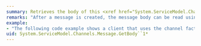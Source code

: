 ```yaml
---
summary: Retrieves the body of this <xref href="System.ServiceModel.Channels.Message"></xref> instance.
remarks: "After a message is created, the message body can be read using the <xref:System.ServiceModel.Channels.Message.GetBody%2A> methods on the returned message. The returned object encapsulates all the child elements within the `Body` element. Because the body of a message is a stream, it can only be written once, or read once.  \n  \n Use the <xref:System.ServiceModel.Channels.Message.GetBody%60%601%28System.Runtime.Serialization.XmlObjectSerializer%29> overload when working with JSON messages; the <xref:System.ServiceModel.Channels.Message.GetBody%60%601> overload does not work."
example:
- "The following code example shows a client that uses the channel factory to send a message and read the reply.  \n  \n [!code-csharp[Message#0](~/samples/snippets/csharp/VS_Snippets_CFX/message/cs/client.cs#0)]\n [!code-vb[Message#0](~/samples/snippets/visualbasic/VS_Snippets_CFX/message/vb/client.vb#0)]"
uid: System.ServiceModel.Channels.Message.GetBody``1*
---
```

